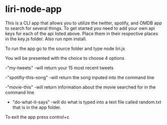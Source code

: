# liri-node-app

This is a CLI app that allows you to utilize the twitter, spotify, and OMDB app to search for several things. To get started you need to add your own api keys for each of the api listed above.  Place them in their respective places in the key.js folder. Also run npm install.

To run the app go to the source folder and type node liri.js

You will be presented with the choice to choose 4 options

-"my-tweets"
  -will return your 15 most recent tweets

-"spotifiy-this-song"
 -will return the song inputed into the command line

-"movie-this"
 -will return information about the movie searched for in the command line

- "do-what-it-says"
 -will do what is typed into a text file called random.txt that is in the app folder.

 To exit the app press control+c
